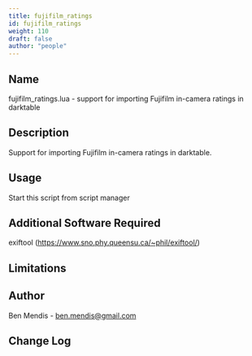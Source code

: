 ```yaml
---
title: fujifilm_ratings
id: fujifilm_ratings
weight: 110
draft: false
author: "people"
---
```


## Name

fujifilm_ratings.lua - support for importing Fujifilm in-camera ratings in darktable

## Description

Support for importing Fujifilm in-camera ratings in darktable.

## Usage

Start this script from script manager

## Additional Software Required

exiftool (https://www.sno.phy.queensu.ca/~phil/exiftool/)

## Limitations


## Author

Ben Mendis - ben.mendis@gmail.com

## Change Log
